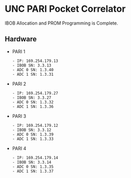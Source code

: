 # UNC PARI Pocket Correlator

IBOB Allocation and PROM Programming is Complete.

## Hardware

* PARI 1  
    ```
    - IP: 169.254.179.13 
    - IBOB SN: 3.3.13
    - ADC 0 SN: 1.3.40
    - ADC 1 SN: 1.3.31
    ```

* PARI 2 
    ```
    - IP: 169.254.179.27 
    - IBOB SN: 3.3.27
    - ADC 0 SN: 1.3.32
    - ADC 1 SN: 1.3.36
    ```

* PARI 3
    ```
    - IP: 169.254.179.12 
    - IBOB SN: 3.3.12
    - ADC 0 SN: 1.3.39
    - ADC 1 SN: 1.3.33
    ```

* PARI 4 
    ```
    - IP: 169.254.179.14 
    - IBOB SN: 3.3.14
    - ADC 0 SN: 1.3.35
    - ADC 1 SN: 1.3.37
    ```